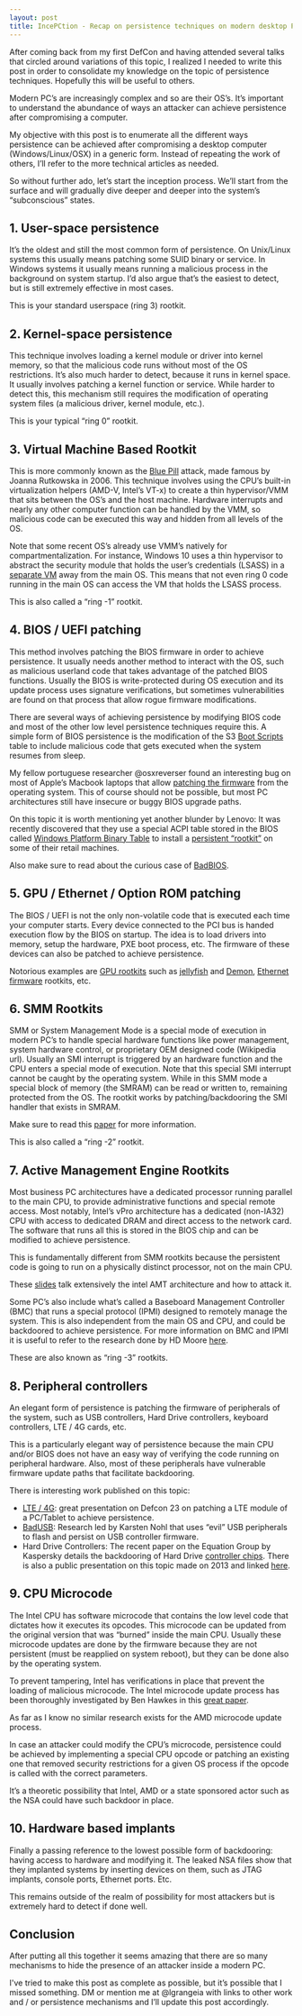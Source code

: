 ```yaml
---
layout: post
title: IncePCtion - Recap on persistence techniques on modern desktop PCs
---
```


After coming back from my first DefCon and having attended several talks that circled around variations of this topic, I realized I needed to write this post in order to consolidate my knowledge on the topic of persistence techniques. Hopefully this will be useful to others.

Modern PC’s are increasingly complex and so are their OS’s. It’s important to understand the abundance of ways an attacker can achieve persistence after compromising a computer. 

My objective with this post is to enumerate all the different ways persistence can be achieved after compromising a desktop computer (Windows/Linux/OSX) in a generic form. Instead of repeating the work of others, I’ll refer to the more technical articles as needed.

So without further ado, let’s start the inception process. We’ll start from the surface and will gradually dive deeper and deeper into the system’s “subconscious” states.


## 1. User-space persistence

It’s the oldest and still the most common form of persistence. On Unix/Linux systems this usually means patching some SUID binary or service. In Windows systems it usually means running a malicious process in the background on system startup. I’d also argue that’s the easiest to detect, but is still extremely effective in most cases.

This is your standard userspace (ring 3) rootkit.


## 2. Kernel-space persistence

This technique involves loading a kernel module or driver into kernel memory, so that the malicious code runs without most of the OS restrictions. It’s also much harder to detect, because it runs in kernel space. It usually involves patching a kernel function or service.
While harder to detect this, this mechanism still requires the modification of operating system files (a malicious driver, kernel module, etc.). 

This is your typical “ring 0” rootkit.


## 3. Virtual Machine Based Rootkit

This is more commonly known as the [Blue Pill](https://en.wikipedia.org/wiki/Blue_Pill_(software)) attack, made famous by Joanna Rutkowska in 2006. This technique involves using the CPU’s built-in virtualization helpers (AMD-V, Intel’s VT-x) to create a thin hypervisor/VMM that sits between the OS’s and the host machine. Hardware interrupts and nearly any other computer function can be handled by the VMM, so malicious code can be executed this way and hidden from all levels of the OS.

Note that some recent OS’s already use VMM’s natively for compartmentalization. For instance, Windows 10 uses a thin hypervisor to abstract the security module that holds the user’s credentials (LSASS) in a [separate VM](http://blog.varonis.com/windows-10s-security-reboot-part-authentication/) away from the main OS. This means that not even ring 0 code running in the main OS can access the VM that holds the LSASS process.

This is also called a “ring -1” rootkit.


## 4. BIOS / UEFI patching

This method involves patching the BIOS firmware in order to achieve persistence. It usually needs another method to interact with the OS, such as malicious userland code that takes advantage of the patched BIOS functions.
Usually the BIOS is write-protected during OS execution and its update process uses signature verifications, but sometimes vulnerabilities are found on that process that allow rogue firmware modifications. 

There are several ways of achieving persistence by modifying BIOS code and most of the other low level persistence techniques require this. A simple form of BIOS persistence is the modification of the S3 [Boot Scripts](https://events.ccc.de/congress/2014/Fahrplan/system/attachments/2566/original/venamis_whitepaper.pdf) table to include malicious code that gets executed when the system resumes from sleep.

My fellow portuguese researcher @osxreverser found an interesting bug on most of Apple’s Macbook laptops that allow [patching the firmware](https://reverse.put.as/2015/05/29/the-empire-strikes-back-apple-how-your-mac-firmware-security-is-completely-broken/) from the operating system. This of course should not be possible, but most PC architectures still have insecure or buggy BIOS upgrade paths.

On this topic it is worth mentioning yet another blunder by Lenovo: It was recently discovered that they use a special ACPI table stored in the BIOS called [Windows Platform Binary Table](https://www.reddit.com/r/sysadmin/comments/3gq1xn/windows_platform_binary_table/) to install a [persistent “rootkit”](http://www.theregister.co.uk/2015/08/12/lenovo_firmware_nasty/) on some of their retail machines.

Also make sure to read about the curious case of [BadBIOS](http://arstechnica.com/security/2013/10/meet-badbios-the-mysterious-mac-and-pc-malware-that-jumps-airgaps/).


## 5. GPU / Ethernet / Option ROM patching

The BIOS / UEFI is not the only non-volatile code that is executed each time your computer starts. Every device connected to the PCI bus is handed execution flow by the BIOS on startup. The idea is to load drivers into memory, setup the hardware, PXE boot process, etc. The firmware of these devices can also be patched to achieve persistence.

Notorious examples are [GPU rootkits](http://arstechnica.com/security/2015/05/gpu-based-rootkit-and-keylogger-offer-superior-stealth-and-computing-power/) such as [jellyfish](https://github.com/x0r1/jellyfish) and [Demon](https://github.com/x0r1/Demon), [Ethernet firmware](http://esec-lab.sogeti.com/static/publications/11-recon-nicreverse_slides.pdf) rootkits, etc.


## 6. SMM Rootkits

SMM or System Management Mode is a special mode of execution in modern PC’s to handle special hardware functions like power management, system hardware control, or proprietary OEM designed code (Wikipedia url). Usually an SMI interrupt is triggered by an hardware function and the CPU enters a special mode of execution. Note that this special SMI interrupt cannot be caught by the operating system. While in this SMM mode a special block of memory (the SMRAM) can be read or written to, remaining protected from the OS. The rootkit works by patching/backdooring the SMI handler that exists in SMRAM. 

Make sure to read this [paper](http://www.eecs.ucf.edu/~czou/research/SMM-Rootkits-Securecom08.pdf) for more information. 

This is also called a “ring -2” rootkit.


## 7. Active Management Engine Rootkits

Most business PC architectures have a dedicated processor running parallel to the main CPU, to provide administrative functions and special remote access. Most notably, Intel’s vPro architecture has a dedicated (non-IA32) CPU with access to dedicated DRAM and direct access to the network card. The software that runs all this is stored in the BIOS chip and can be modified to achieve persistence.

This is fundamentally different from SMM rootkits because the persistent code is going to run on a physically distinct processor, not on the main CPU.

These [slides](https://www.blackhat.com/presentations/bh-usa-09/WOJTCZUK/BHUSA09-Wojtczuk-AtkIntelBios-SLIDES.pdf) talk extensively the intel AMT architecture and how to attack it.

Some PC’s also include what’s called a Baseboard Management Controller (BMC) that runs a special protocol (IPMI) designed to remotely manage the system. This is also independent from the main OS and CPU, and could be backdoored to achieve persistence. For more information on BMC and IPMI it is useful to refer to the research done by HD Moore [here](https://community.rapid7.com/community/metasploit/blog/2013/07/02/a-penetration-testers-guide-to-ipmi). 

These are also known as “ring -3” rootkits.


## 8. Peripheral controllers

An elegant form of persistence is patching the firmware of peripherals of the system, such as USB controllers, Hard Drive controllers, keyboard controllers, LTE / 4G cards, etc.

This is a particularly elegant way of persistence because the main CPU and/or BIOS does not have an easy way of verifying the code running on peripheral hardware. Also, most of these peripherals have vulnerable firmware update paths that facilitate backdooring.

There is interesting work published on this topic:

* [LTE / 4G](https://media.defcon.org/DEF%20CON%2023/DEF%20CON%2023%20presentations/Speaker%20&%20Workshop%20Materials/Mickey%20Shkatov%20&%20Jesse%20Michael/DEFCON-23-Mickey-Shkatov-Jesse-Michael-Scared-poopless-LTE-a.pdf): great presentation on Defcon 23 on patching a LTE module of a PC/Tablet to achieve persistence.
* [BadUSB](https://srlabs.de/blog/wp-content/uploads/2014/07/SRLabs-BadUSB-BlackHat-v1.pdf): Research led by Karsten Nohl that uses “evil” USB peripherals to flash and persist on USB controller firmware. 
* Hard Drive Controllers: The recent paper on the Equation Group by Kaspersky details the backdooring of Hard Drive [controller chips](http://arstechnica.com/information-technology/2015/02/how-hackers-could-attack-hard-drives-to-create-a-pervasive-backdoor/). There is also a public presentation on this topic made on 2013 and linked [here](http://spritesmods.com/?art=hddhack).


## 9. CPU Microcode

The Intel CPU has software microcode that contains the low level code that dictates how it executes its opcodes. This microcode can be updated from the original version that was “burned” inside the main CPU. Usually these microcode updates are done by the firmware because they are not persistent (must be reapplied on system reboot), but they can be done also by the operating system.

To prevent tampering, Intel has verifications in place that prevent the loading of malicious microcode. The Intel microcode update process has been thoroughly investigated by Ben Hawkes in this [great paper](http://inertiawar.com/microcode/).

As far as I know no similar research exists for the AMD microcode update process.

In case an attacker could modify the CPU’s microcode, persistence could be achieved by implementing a special CPU opcode or patching an existing one that removed security restrictions for a given OS process if the opcode is called with the correct parameters.

It’s a theoretic possibility that Intel, AMD or a state sponsored actor such as the NSA could have such backdoor in place.


## 10. Hardware based implants

Finally a passing reference to the lowest possible form of backdooring: having access to hardware and modifying it. The leaked NSA files show that they implanted systems by inserting devices on them, such as JTAG implants, console ports, Ethernet ports. Etc.

This remains outside of the realm of possibility for most attackers but is extremely hard to detect if done well.


## Conclusion

After putting all this together it seems amazing that there are so many mechanisms to hide the presence of an attacker inside a modern PC.

I've tried to make this post as complete as possible, but it’s possible that I missed something. DM or mention me at @lgrangeia with links to other work and / or persistence mechanisms and I’ll update this post accordingly. 

